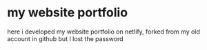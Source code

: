 # my website portfolio 
here i developed my website portfolio on netlify, forked from my old account in github but I lost the password
